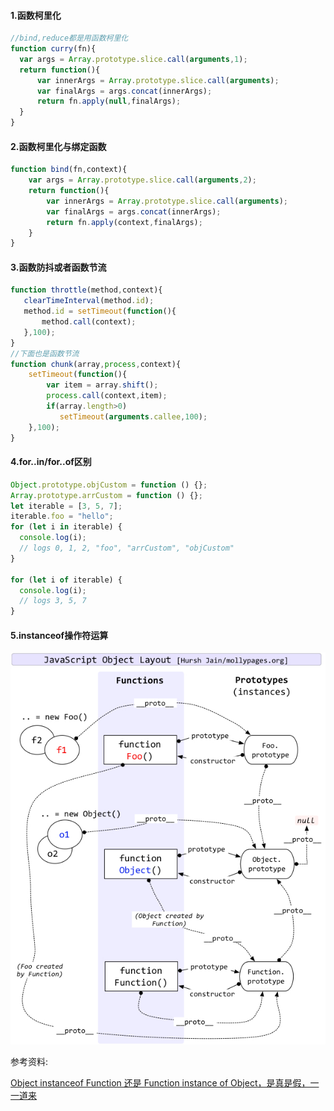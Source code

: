 #### 1.函数柯里化
```js
//bind,reduce都是用函数柯里化
function curry(fn){
  var args = Array.prototype.slice.call(arguments,1);
  return function(){
      var innerArgs = Array.prototype.slice.call(arguments);
      var finalArgs = args.concat(innerArgs);
      return fn.apply(null,finalArgs);
  }
}
```

#### 2.函数柯里化与绑定函数
```js
function bind(fn,context){
    var args = Array.prototype.slice.call(arguments,2);
    return function(){
        var innerArgs = Array.prototype.slice.call(arguments);
        var finalArgs = args.concat(innerArgs);
        return fn.apply(context,finalArgs); 
    }
}
```

#### 3.函数防抖或者函数节流
```js
function throttle(method,context){
   clearTimeInterval(method.id);
   method.id = setTimeout(function(){
       method.call(context);
   },100);
}
//下面也是函数节流
function chunk(array,process,context){
    setTimeout(function(){
        var item = array.shift();
        process.call(context,item);
        if(array.length>0)
           setTimeout(arguments.callee,100);
    },100);
}
```

#### 4.for..in/for..of区别
```js
Object.prototype.objCustom = function () {}; 
Array.prototype.arrCustom = function () {};
let iterable = [3, 5, 7];
iterable.foo = "hello";
for (let i in iterable) {
  console.log(i); 
  // logs 0, 1, 2, "foo", "arrCustom", "objCustom"
}

for (let i of iterable) {
  console.log(i); 
  // logs 3, 5, 7
}
```

#### 5.instanceof操作符运算
![](./imgs/prototype.jpg)






参考资料:

[Object instanceof Function 还是 Function instance of Object，是真是假，一一道来](https://www.cnblogs.com/objectorl/archive/2010/01/11/Object-instancof-Function-clarification.html)
